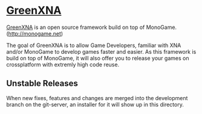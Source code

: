 # [GreenXNA](http://greenxna.glendc.com/) <a href='http://greenxna.glendc.com/' target='_blank'>

[GreenXNA](http://greenxna.glendc.com/) is an open source framework build on top of MonoGame.(http://monogame.net)

The goal of GreenXNA is to allow Game Developers, familiar with XNA and/or MonoGame to develop games faster and easier. As this framework is build on top of MonoGame, it will also offer you to release your games on crossplatform with extremly high code reuse.

## Unstable Releases

When new fixes, features and changes are merged into the development branch on the git-server, 
an installer for it will show up in this directory.